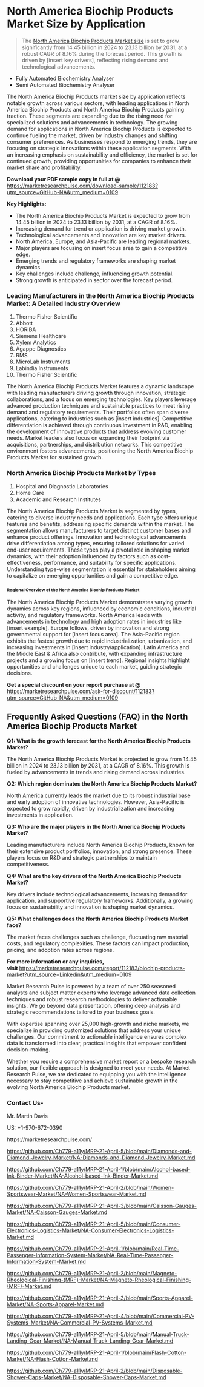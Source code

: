 <h1>North America Biochip Products Market&nbsp;Size by Application</h1><blockquote><p>The <a href="https://marketresearchpulse.com/download-sample/112183?utm_source=GitHub-NA&amp;utm_medium=0109">North America Biochip Products Market size</a> is set to grow significantly from 14.45 billion in 2024 to 23.13 billion by 2031, at a robust CAGR of 8.16% during the forecast period. This growth is driven by [insert key drivers], reflecting rising demand and technological advancements.</p></blockquote><ul><li>Fully Automated Biochemistry Analyser<li> Semi Automated Biochemistry Analyser</li></ul><p>The North America Biochip Products market size by application reflects notable growth across various sectors, with leading applications in North America Biochip Products and North America Biochip Products gaining traction. These segments are expanding due to the rising need for specialized solutions and advancements in technology. The growing demand for applications in North America Biochip Products is expected to continue fueling the market, driven by industry changes and shifting consumer preferences. As businesses respond to emerging trends, they are focusing on strategic innovations within these application segments. With an increasing emphasis on sustainability and efficiency, the market is set for continued growth, providing opportunities for companies to enhance their market share and profitability.</p><p><strong>Download your PDF sample copy in full at @ </strong><a href="https://marketresearchpulse.com/download-sample/112183?utm_source=GitHub-NA&amp;utm_medium=0109">https://marketresearchpulse.com/download-sample/112183?utm_source=GitHub-NA&amp;utm_medium=0109</a></p><p><strong>Key Highlights: </strong></p><ul><li>The North America Biochip Products Market is expected to grow from 14.45 billion in 2024 to 23.13 billion by 2031, at a CAGR of 8.16%.</li><li>Increasing demand for trend or application is driving market growth.</li><li>Technological advancements and innovation are key market drivers.</li><li>North America, Europe, and Asia-Pacific are leading regional markets.</li><li>Major players are focusing on insert focus area to gain a competitive edge.</li><li>Emerging trends and regulatory frameworks are shaping market dynamics.</li><li>Key challenges include challenge, influencing growth potential.</li><li>Strong growth is anticipated in sector over the forecast period.</li></ul><h3>Leading Manufacturers in the North America Biochip Products Market: A Detailed Industry Overview</h3><ol><li>Thermo Fisher Scientific</li><li>Abbott</li><li>HORIBA</li><li>Siemens Healthcare</li><li>Xylem Analytics</li><li>Agappe Diagnostics</li><li>RMS</li><li>MicroLab Instruments</li><li>Labindia Instruments</li><li>Thermo Fisher Scientific</li></ol><div class="flex max-w-full flex-col flex-grow"><div class="min-h-8 text-message flex w-full flex-col items-end gap-2 whitespace-normal break-words [.text-message+&amp;]:mt-5" dir="auto" data-message-author-role="assistant" data-message-id="fd8432e4-4910-450d-b182-61b7bfb0a01f" data-message-model-slug="gpt-4o"><div class="flex w-full flex-col gap-1 empty:hidden first:pt-[3px]"><div class="markdown prose w-full break-words dark:prose-invert light"><p>The North America Biochip Products Market features a dynamic landscape with leading manufacturers driving growth through innovation, strategic collaborations, and a focus on emerging technologies. Key players leverage advanced production techniques and sustainable practices to meet rising demand and regulatory requirements. Their portfolios often span diverse applications, catering to industries such as [insert industries]. Competitive differentiation is achieved through continuous investment in R&amp;D, enabling the development of innovative products that address evolving customer needs. Market leaders also focus on expanding their footprint via acquisitions, partnerships, and distribution networks. This competitive environment fosters advancements, positioning the North America Biochip Products Market for sustained growth.</p></div></div></div></div><h3>North America Biochip Products Market by Types</h3><ol><li>Hospital and Diagnostic Laboratories<li> Home Care<li> Academic and Research Institutes</li></ol><div class="flex max-w-full flex-col flex-grow"><div class="min-h-8 text-message flex w-full flex-col items-end gap-2 whitespace-normal break-words [.text-message+&amp;]:mt-5" dir="auto" data-message-author-role="assistant" data-message-id="084470be-0bb7-4664-bddf-5156b4f41249" data-message-model-slug="gpt-4o-mini"><div class="flex w-full flex-col gap-1 empty:hidden first:pt-[3px]"><div class="markdown prose w-full break-words dark:prose-invert light"><p>The North America Biochip Products Market is segmented by types, catering to diverse industry needs and applications. Each type offers unique features and benefits, addressing specific demands within the market. The segmentation allows manufacturers to target distinct customer bases and enhance product offerings. Innovation and technological advancements drive differentiation among types, ensuring tailored solutions for varied end-user requirements. These types play a pivotal role in shaping market dynamics, with their adoption influenced by factors such as cost-effectiveness, performance, and suitability for specific applications. Understanding type-wise segmentation is essential for stakeholders aiming to capitalize on emerging opportunities and gain a competitive edge.</p></div></div></div></div><h3><span style="font-size: 11px;">Regional Overview of the North America Biochip Products Market</span></h3><div class="flex max-w-full flex-col flex-grow"><div class="min-h-8 text-message flex w-full flex-col items-end gap-2 whitespace-normal break-words [.text-message+&amp;]:mt-5" dir="auto" data-message-author-role="assistant" data-message-id="e9038762-ce64-4e30-91c9-9bd413514231" data-message-model-slug="gpt-4o-mini"><div class="flex w-full flex-col gap-1 empty:hidden first:pt-[3px]"><div class="markdown prose w-full break-words dark:prose-invert light"><p>The North America Biochip Products Market demonstrates varying growth dynamics across key regions, influenced by economic conditions, industrial activity, and regulatory frameworks. North America leads with advancements in technology and high adoption rates in industries like [insert example]. Europe follows, driven by innovation and strong governmental support for [insert focus area]. The Asia-Pacific region exhibits the fastest growth due to rapid industrialization, urbanization, and increasing investments in [insert industry/application]. Latin America and the Middle East &amp; Africa also contribute, with expanding infrastructure projects and a growing focus on [insert trend]. Regional insights highlight opportunities and challenges unique to each market, guiding strategic decisions.</p></div></div></div></div><p><strong>Get a special discount on your report purchase at @ </strong><a href="https://marketresearchpulse.com/ask-for-discount/112183?utm_source=GitHub-NA&amp;utm_medium=0109">https://marketresearchpulse.com/ask-for-discount/112183?utm_source=GitHub-NA&amp;utm_medium=0109</a></p><h2>Frequently Asked Questions (FAQ) in the North America Biochip Products Market</h2><p><strong>Q1: What is the growth forecast for the North America Biochip Products Market?</strong></p><p>The North America Biochip Products Market is projected to grow from 14.45 billion in 2024 to 23.13 billion by 2031, at a CAGR of 8.16%. This growth is fueled by advancements in trends and rising demand across industries.</p><p><strong>Q2: Which region dominates the North America Biochip Products Market?</strong></p><p>North America currently leads the market due to its robust industrial base and early adoption of innovative technologies. However, Asia-Pacific is expected to grow rapidly, driven by industrialization and increasing investments in application.</p><p><strong>Q3: Who are the major players in the North America Biochip Products Market?</strong></p><p>Leading manufacturers include North America Biochip Products, known for their extensive product portfolios, innovation, and strong presence. These players focus on R&amp;D and strategic partnerships to maintain competitiveness.</p><p><strong>Q4: What are the key drivers of the North America Biochip Products Market?</strong></p><p>Key drivers include technological advancements, increasing demand for application, and supportive regulatory frameworks. Additionally, a growing focus on sustainability and innovation is shaping market dynamics.</p><p><strong>Q5: What challenges does the North America Biochip Products Market face?</strong></p><p>The market faces challenges such as challenge, fluctuating raw material costs, and regulatory complexities. These factors can impact production, pricing, and adoption rates across regions.</p><p><strong>For more information or any inquiries, visit&nbsp;</strong><a href="https://marketresearchpulse.com/report/112183/biochip-products-market?utm_source=Linkedin&utm_medium=0109">https://marketresearchpulse.com/report/112183/biochip-products-market?utm_source=Linkedin&utm_medium=0109</a></p><p>Market Research Pulse is powered by a team of over 250 seasoned analysts and subject matter experts who leverage advanced data collection techniques and robust research methodologies to deliver actionable insights. We go beyond data presentation, offering deep analysis and strategic recommendations tailored to your business goals.</p><p>With expertise spanning over 25,000 high-growth and niche markets, we specialize in providing customized solutions that address your unique challenges. Our commitment to actionable intelligence ensures complex data is transformed into clear, practical insights that empower confident decision-making.</p><p>Whether you require a comprehensive market report or a bespoke research solution, our flexible approach is designed to meet your needs. At Market Research Pulse, we are dedicated to equipping you with the intelligence necessary to stay competitive and achieve sustainable growth in the evolving North America Biochip Products market.</p><h3><strong>Contact Us-</strong></h3><p>Mr. Martin Davis</p><p>US: +1-970-672-0390</p><p>https://marketresearchpulse.com/</p><p><a href="https://github.com/Ch779-a11y/MRP-21-April-5/blob/main/Diamonds-and-Diamond-Jewelry-Market/NA-Diamonds-and-Diamond-Jewelry-Market.md">https://github.com/Ch779-a11y/MRP-21-April-5/blob/main/Diamonds-and-Diamond-Jewelry-Market/NA-Diamonds-and-Diamond-Jewelry-Market.md</a></p><p><a href="https://github.com/Ch779-a11y/MRP-21-April-1/blob/main/Alcohol-based-Ink-Binder-Market/NA-Alcohol-based-Ink-Binder-Market.md">https://github.com/Ch779-a11y/MRP-21-April-1/blob/main/Alcohol-based-Ink-Binder-Market/NA-Alcohol-based-Ink-Binder-Market.md</a></p><p><a href="https://github.com/Ch779-a11y/MRP-21-April-2/blob/main/Women-Sportswear-Market/NA-Women-Sportswear-Market.md">https://github.com/Ch779-a11y/MRP-21-April-2/blob/main/Women-Sportswear-Market/NA-Women-Sportswear-Market.md</a></p><p><a href="https://github.com/Ch779-a11y/MRP-21-April-3/blob/main/Caisson-Gauges-Market/NA-Caisson-Gauges-Market.md">https://github.com/Ch779-a11y/MRP-21-April-3/blob/main/Caisson-Gauges-Market/NA-Caisson-Gauges-Market.md</a></p><p><a href="https://github.com/Ch779-a11y/MRP-21-April-5/blob/main/Consumer-Electronics-Logistics-Market/NA-Consumer-Electronics-Logistics-Market.md">https://github.com/Ch779-a11y/MRP-21-April-5/blob/main/Consumer-Electronics-Logistics-Market/NA-Consumer-Electronics-Logistics-Market.md</a></p><p><a href="https://github.com/Ch779-a11y/MRP-21-April-1/blob/main/Real-Time-Passenger-Information-System-Market/NA-Real-Time-Passenger-Information-System-Market.md">https://github.com/Ch779-a11y/MRP-21-April-1/blob/main/Real-Time-Passenger-Information-System-Market/NA-Real-Time-Passenger-Information-System-Market.md</a></p><p><a href="https://github.com/Ch779-a11y/MRP-21-April-2/blob/main/Magneto-Rheological-Finishing-(MRF)-Market/NA-Magneto-Rheological-Finishing-(MRF)-Market.md">https://github.com/Ch779-a11y/MRP-21-April-2/blob/main/Magneto-Rheological-Finishing-(MRF)-Market/NA-Magneto-Rheological-Finishing-(MRF)-Market.md</a></p><p><a href="https://github.com/Ch779-a11y/MRP-21-April-3/blob/main/Sports-Apparel-Market/NA-Sports-Apparel-Market.md">https://github.com/Ch779-a11y/MRP-21-April-3/blob/main/Sports-Apparel-Market/NA-Sports-Apparel-Market.md</a></p><p><a href="https://github.com/Ch779-a11y/MRP-21-April-4/blob/main/Commercial-PV-Systems-Market/NA-Commercial-PV-Systems-Market.md">https://github.com/Ch779-a11y/MRP-21-April-4/blob/main/Commercial-PV-Systems-Market/NA-Commercial-PV-Systems-Market.md</a></p><p><a href="https://github.com/Ch779-a11y/MRP-21-April-5/blob/main/Manual-Truck-Landing-Gear-Market/NA-Manual-Truck-Landing-Gear-Market.md">https://github.com/Ch779-a11y/MRP-21-April-5/blob/main/Manual-Truck-Landing-Gear-Market/NA-Manual-Truck-Landing-Gear-Market.md</a></p><p><a href="https://github.com/Ch779-a11y/MRP-21-April-1/blob/main/Flash-Cotton-Market/NA-Flash-Cotton-Market.md">https://github.com/Ch779-a11y/MRP-21-April-1/blob/main/Flash-Cotton-Market/NA-Flash-Cotton-Market.md</a></p><p><a href="https://github.com/Ch779-a11y/MRP-21-April-2/blob/main/Disposable-Shower-Caps-Market/NA-Disposable-Shower-Caps-Market.md">https://github.com/Ch779-a11y/MRP-21-April-2/blob/main/Disposable-Shower-Caps-Market/NA-Disposable-Shower-Caps-Market.md</a></p>
